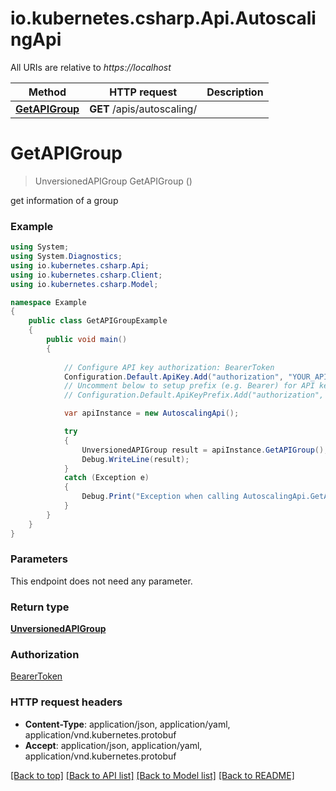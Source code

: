# io.kubernetes.csharp.Api.AutoscalingApi

All URIs are relative to *https://localhost*

Method | HTTP request | Description
------------- | ------------- | -------------
[**GetAPIGroup**](AutoscalingApi.md#getapigroup) | **GET** /apis/autoscaling/ | 


<a name="getapigroup"></a>
# **GetAPIGroup**
> UnversionedAPIGroup GetAPIGroup ()



get information of a group

### Example
```csharp
using System;
using System.Diagnostics;
using io.kubernetes.csharp.Api;
using io.kubernetes.csharp.Client;
using io.kubernetes.csharp.Model;

namespace Example
{
    public class GetAPIGroupExample
    {
        public void main()
        {
            
            // Configure API key authorization: BearerToken
            Configuration.Default.ApiKey.Add("authorization", "YOUR_API_KEY");
            // Uncomment below to setup prefix (e.g. Bearer) for API key, if needed
            // Configuration.Default.ApiKeyPrefix.Add("authorization", "Bearer");

            var apiInstance = new AutoscalingApi();

            try
            {
                UnversionedAPIGroup result = apiInstance.GetAPIGroup();
                Debug.WriteLine(result);
            }
            catch (Exception e)
            {
                Debug.Print("Exception when calling AutoscalingApi.GetAPIGroup: " + e.Message );
            }
        }
    }
}
```

### Parameters
This endpoint does not need any parameter.

### Return type

[**UnversionedAPIGroup**](UnversionedAPIGroup.md)

### Authorization

[BearerToken](../README.md#BearerToken)

### HTTP request headers

 - **Content-Type**: application/json, application/yaml, application/vnd.kubernetes.protobuf
 - **Accept**: application/json, application/yaml, application/vnd.kubernetes.protobuf

[[Back to top]](#) [[Back to API list]](../README.md#documentation-for-api-endpoints) [[Back to Model list]](../README.md#documentation-for-models) [[Back to README]](../README.md)

